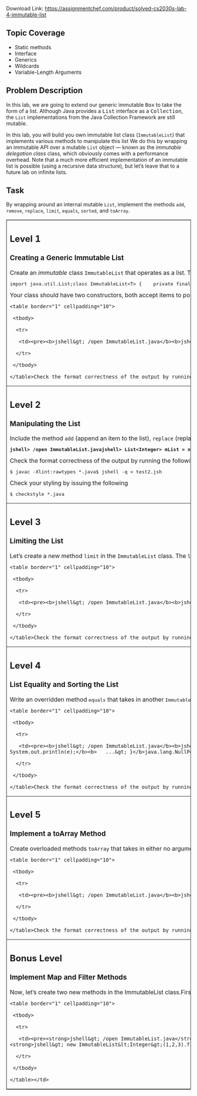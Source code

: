 Download Link: https://assignmentchef.com/product/solved-cs2030s-lab-4-immutable-list
<br>
<h2>Topic Coverage</h2>

<ul>

 <li>Static methods</li>

 <li>Interface</li>

 <li>Generics</li>

 <li>Wildcards</li>

 <li>Variable-Length Arguments</li>

</ul>

<h2>Problem Description</h2>

In this lab, we are going to extend our generic immutable <tt>Box</tt> to take the form of a list. Although Java provides a <tt>List</tt> interface as a <tt>Collection</tt>, the <code>List</code> implementations from the Java Collection Framework are still mutable.

In this lab, you will build you own immutable list class (<code>ImmutableList</code>) that implements various methods to manipulate this list We do this by wrapping an immutable API over a mutable <code>List</code> object — known as the <em>immutable delegation class</em> class, which obviously comes with a performance overhead. Note that a much more efficient implementation of an immutable list is possible (using a recursive data structure), but let’s leave that to a future lab on infinite lists.

<h2>Task</h2>

By wrapping around an internal mutable <code>List</code>, implement the methods <code>add</code>, <code>remove</code>, <code>replace</code>, <code>limit</code>, <code>equals</code>, <code>sorted</code>, and <code>toArray</code>.




<table border="1" cellpadding="10">

 <tbody>

  <tr>

   <td><h2>Level 1</h2><h3>Creating a Generic Immutable List</h3>Create an <i>immutable</i> class <code>ImmutableList</code> that operates as a list. The list should be <em>ordered</em>, i.e., the position of the items in the list matters. Your immutable list should not implement the <code>List</code> interface but should contain a <code>List</code> instead.<pre>import java.util.List;class ImmutableList&lt;T&gt; {    private final List&lt;T&gt; list;}</pre>Your class should have two constructors, both accept items to populate your new immutable list. The first one takes in a generic <code>List</code> containing the items as an argument; the second takes in a sequence of items as <em>variable-length arguments</em> (or varargs). Variable-length arguments allow you to pass an unspecified number of arguments to a method or constructor. You can <a href="https://docs.oracle.com/javase/tutorial/java/javaOO/arguments.html">read up about varargs</a> if you are unfamiliar with this Java feature.Using varargs with generic type parameters could be unsafe. Varargs is a syntactic sugar for an array, which is covariant in Java and potentially unsafe as you have seen in class (recall assigning a <tt>Shape</tt> array variable to reference a <tt>Circle</tt> array, and then storing a <tt>Rectangle</tt> as one of the array elements).To tell the compiler that you know what you are doing is type-safe, when you declare a method that takes in varargs with a generic type parameter, add an annotation <code>@SafeVarargs</code> before the method.Your class should also have an appropriate <code>toString</code> method which prints out the contents of the List.


    <table border="1" cellpadding="10">

     <tbody>

      <tr>

       <td><pre><b>jshell&gt; /open ImmutableList.java</b><b>jshell&gt; new ImmutableList&lt;Integer&gt;(1,2,3)</b>$.. ==&gt; [1, 2, 3]<b>jshell&gt; new ImmutableList&lt;Integer&gt;(Arrays.asList(1,2,3))</b>$.. ==&gt; [1, 2, 3]<b>jshell&gt; new ImmutableList&lt;Integer&gt;(new ArrayList&lt;Integer&gt;(Arrays.asList(1,2,3)))</b>$.. ==&gt; [1, 2, 3]<b>jshell&gt; new ImmutableList&lt;Integer&gt;()</b>$.. ==&gt; []<b>jshell&gt; /exit</b></pre></td>

      </tr>

     </tbody>

    </table>Check the format correctness of the output by running the following on the command line:<pre>$ javac -Xlint:rawtypes *.java$ jshell -q &lt; test1.jsh</pre>The <code>-Xlint:rawtypes</code> flag would warn you if you forget to specify generics and use raw types instead.Check your styling by issuing the following<pre>$ checkstyle *.java</pre></td>

  </tr>

  <tr>

   <td><h2>Level 2</h2><h3>Manipulating the List</h3>Include the method <code>add</code> (append an item to the list), <code>replace</code> (replace all occurences of an item with another), and <code>remove</code> (remove the first occurence of an item) methods. Remember your list has to be immutable. <pre><b>jshell&gt; /open ImmutableList.java</b><b>jshell&gt; List&lt;Integer&gt; mList = new ArrayList&lt;Integer&gt;(Arrays.asList(1,2,3))</b><b>jshell&gt; ImmutableList&lt;Integer&gt; imList = new ImmutableList&lt;Integer&gt;(mList)</b><b>jshell&gt; imList.remove(3)</b>$.. ==&gt; [1, 2]<b>jshell&gt; imList</b>imList ==&gt; [1, 2, 3]<b>jshell&gt; imList.remove(3).add(2)</b>$.. ==&gt; [1, 2, 2]<b>jshell&gt; imList</b>imList ==&gt; [1, 2, 3]<b>jshell&gt; imList.remove(6)</b>$.. ==&gt; [1, 2, 3]<b>jshell&gt; imList.add(1).replace(1,3)</b>$.. ==&gt; [3, 2, 3, 3]<b>jshell&gt; imList.add(1).replace(1,1)</b>$.. ==&gt; [1, 2, 3, 1]<b>jshell&gt; imList.replace(6,3)</b>$.. ==&gt; [1, 2, 3]<b>jshell&gt; mList.set(0,10)</b>$.. ==&gt; 1<b>jshell&gt; mList</b>mList ==&gt; [10, 2, 3]<b>jshell&gt; imList</b>imList ==&gt; [1, 2, 3]<b>jshell&gt; Integer[] array = {1, 2, 3}</b><b>jshell&gt; ImmutableList&lt;Integer&gt; imList = new ImmutableList&lt;Integer&gt;(array)</b><b>jshell&gt; array[0] = 10</b>$.. ==&gt; 10<b>jshell&gt; imList</b>imList ==&gt; [1, 2, 3]<b>jshell&gt; new ImmutableList&lt;Integer&gt;(List.of(4,5,6)).add(7)</b>$.. ==&gt; [4, 5, 6, 7]<b>jshell&gt; ImmutableList&lt;String&gt; stringList = new ImmutableList&lt;String&gt;(Arrays.asList("One","Two","Three"))</b><b>jshell&gt; stringList.add("Four");</b>$.. ==&gt; [One, Two, Three, Four]<b>jshell&gt; stringList</b>stringList ==&gt; [One, Two, Three]<b>jshell&gt; /exit</b></pre>Check the format correctness of the output by running the following on the command line:<pre>$ javac -Xlint:rawtypes *.java$ jshell -q &lt; test2.jsh</pre>Check your styling by issuing the following<pre>$ checkstyle *.java</pre></td>

  </tr>

  <tr>

   <td><h2>Level 3</h2><h3>Limiting the List</h3>Let’s create a new method <code>limit</code> in the <code>ImmutableList</code> class. The <code>limit</code> method takes in a <code>long</code> value and then returns an <code>ImmutableList</code> truncated to the length specified by that <code>long</code> value.Consider the case where you pass in a negative number. In this case, let’s throw an <code>IllegalArgumentException</code> with the exception message “<code>limit size &lt; 0</code>“.It is important to note that, the test cases below <em>catch unchecked exceptions for the purpose of testing only</em>. It is an unusual coding practice to catch unchecked exceptions, as unchecked exceptions are usually caused by bugs or improper use of APIs, and the application usually cannot recover from such exceptions.


    <table border="1" cellpadding="10">

     <tbody>

      <tr>

       <td><pre><b>jshell&gt; /open ImmutableList.java</b><b>jshell&gt; new ImmutableList&lt;Integer&gt;(1,2,3).limit(1)</b>$.. ==&gt; [1]<b>jshell&gt; new ImmutableList&lt;Integer&gt;(1,2,3).limit(10)</b>$.. ==&gt; [1, 2, 3]<b>jshell&gt; ImmutableList&lt;Integer&gt; list = new ImmutableList&lt;Integer&gt;(1,2,3)</b><b>jshell&gt; list.limit(0)</b>$.. ==&gt; []<b>jshell&gt; list</b>list ==&gt; [1, 2, 3]<b>jshell&gt; list = list.limit(0)</b><b>jshell&gt; try {</b><b>   ...&gt; new ImmutableList&lt;Integer&gt;(1,2,3).limit(-1);</b><b>   ...&gt; } catch (IllegalArgumentException e) {</b><b>   ...&gt; System.out.println(e);</b><b>   ...&gt; }</b>java.lang.IllegalArgumentException: limit size &lt; 0<b>jshell&gt; /exit</b></pre></td>

      </tr>

     </tbody>

    </table>Check the format correctness of the output by running the following on the command line:<pre>$ javac -Xlint:rawtypes *.java$ jshell -q &lt; test3.jsh</pre>Check your styling by issuing the following<pre>$ checkstyle *.java</pre></td>

  </tr>

  <tr>

   <td><h2>Level 4</h2><h3>List Equality and Sorting the List</h3>Write an overridden method <tt>equals</tt> that takes in another <tt>ImmutableList</tt> and checks for equality. Two immutable lists are the same if they contain the same elements (as determined by each element’s <tt>equals</tt> method).We would also like to sort the list using an arbitrary <code>Comparator</code>. Let’s create a <code>sorted</code> method that takes in a <code>Comparator</code> and returns the <code>ImmutableList</code> as sorted by this <code>Comparator</code>. What if a <code>null</code> value is passed as a <code>Comparator</code>? To preempt such <i>irresponsible</i> actions, let’s throw a <code>NullPointerException</code> with the exception message “<code>Comparator is null</code>“.


    <table border="1" cellpadding="10">

     <tbody>

      <tr>

       <td><pre><b>jshell&gt; /open ImmutableList.java</b><b>jshell&gt; </b><b>jshell&gt; ImmutableList&lt;Integer&gt; list = new ImmutableList&lt;Integer&gt;(1,2,3)</b><b>jshell&gt; list.equals(list)</b>$.. ==&gt; true<b>jshell&gt; list.equals(Arrays.asList(1,2,3))</b>$.. ==&gt; false<b>jshell&gt; list.equals(new ImmutableList&lt;Integer&gt;(1,2,3))</b>$.. ==&gt; true<b>jshell&gt; list.equals(new ImmutableList&lt;Integer&gt;(1,2))</b>$.. ==&gt; false<b>jshell&gt; list.equals(new ImmutableList&lt;Integer&gt;(1,2,3,3))</b>$.. ==&gt; false<b>jshell&gt; list.equals(new ImmutableList&lt;Integer&gt;(3,2,1))</b>$.. ==&gt; false<b>jshell&gt; list.sorted(new Comparator&lt;Integer&gt;() {</b><b>   ...&gt;     public int compare(Integer i1, Integer i2) {</b><b>   ...&gt;         return i2 - i1;</b><b>   ...&gt;     }})</b>$.. ==&gt; [3, 2, 1]<b>jshell&gt; list</b>list ==&gt; [1, 2, 3]<b>jshell&gt; try {</b><b>   ...&gt;   new ImmutableList&lt;Integer&gt;(1,2,3).sorted(null);</b><b>   ...&gt; } catch (NullPointerException e) {</b><b>   ...&gt;   System.out.println(e);</b><b>   ...&gt; }</b>java.lang.NullPointerException: Comparator is null<b>jshell&gt; /exit</b></pre></td>

      </tr>

     </tbody>

    </table>Check the format correctness of the output by running the following on the command line:<pre>$ javac -Xlint:rawtypes *.java$ jshell -q &lt; test4.jsh</pre>Check your styling by issuing the following<pre>$ checkstyle *.java</pre></td>

  </tr>

  <tr>

   <td><h2>Level 5</h2><h3>Implement a toArray Method</h3>Create overloaded methods <code>toArray</code> that takes in either no argument, or an array as an argument. The <code>toArray</code> method without argument will return the items in the list as an array of type <code>Object[]</code>. The <code>toArray</code> method with an array as an argument is a <strong><em>generic method</em></strong> that will return the items in the list in an array <em>of the same type</em> as the argument. The behavior of <code>toArray</code> of your list is similar to that of <code>toArray</code> of <code>List</code>, with the only difference being the error message associated with the exception thrown.When an array of the wrong type is being passed into the ImmutableList, an <code>ArrayStoreException</code> exception is thrown with the exception message “<code>Cannot add element to array as it is the wrong type</code>“.As for passing a <code>null</code> argument? Once again, we throw a <code>NullPointerException</code> with the exception message “<code>Input array cannot be null</code>“.


    <table border="1" cellpadding="10">

     <tbody>

      <tr>

       <td><pre><b>jshell&gt; /open ImmutableList.java</b><b>jshell&gt; new ImmutableList&lt;Integer&gt;(1,2,3).toArray()</b>$.. ==&gt; Object[3] { 1, 2, 3 }<b>jshell&gt; new ImmutableList&lt;Integer&gt;().toArray()</b>$.. ==&gt; Object[0] {  }<b>jshell&gt; Integer[] integers = new ImmutableList&lt;Integer&gt;(1,2,3).toArray(new Integer[0])</b><b>jshell&gt; integers</b>integers ==&gt; Integer[3] { 1, 2, 3 }<b>jshell&gt; try {</b><b>   ...&gt;   new ImmutableList&lt;Integer&gt;(1,2,3).toArray(new String[0]);</b><b>   ...&gt; } catch (ArrayStoreException e) {</b><b>   ...&gt;   System.out.println(e);</b><b>   ...&gt; }</b>java.lang.ArrayStoreException: Cannot add element to array as it is the wrong type<b>jshell&gt; try {</b><b>   ...&gt;   new ImmutableList&lt;Integer&gt;(1,2,3).toArray(null);</b><b>   ...&gt; } catch (NullPointerException e) {</b><b>   ...&gt;   System.out.println(e);</b><b>   ...&gt; }</b>java.lang.NullPointerException: Input array cannot be null<b>jshell&gt; /exit</b></pre></td>

      </tr>

     </tbody>

    </table>Check the format correctness of the output by running the following on the command line:<pre>$ javac -Xlint:rawtypes *.java$ jshell -q &lt; test5.jsh</pre>Check your styling by issuing the following<pre>$ checkstyle *.java</pre></td>

  </tr>

  <tr>

   <td><h2>Bonus Level</h2><h3>Implement Map and Filter Methods</h3>Now, let’s create two new methods in the ImmutableList class.First, the <code>filter</code> method. The <code>filter</code> method will return an <code>ImmutableList</code> with elements based on a <code>Predicate</code> you pass to it. Remember that <code>Predicate</code> is a generic functional interface, and therefore it has one method to implement: <code>test</code>.Next, implement the <code>map</code> method. The <code>map</code> method will return an <code>ImmutableList</code> in which all elements are transformed based on a <code>Function</code> you pass to it. Again, <code>Function</code> is a generic functional interface, and therefore it has one method to implement: <code>apply</code>. Remember that the input type may not be the same as the output type: consider a mapping from <code>String</code> to <code>Integer</code> using the <code>length()</code> method.Try passing your own <code>Predicate</code>s and <code>Function</code>s to these methods! We use lambda expressions in the following test cases below. You are encouraged to <a href="https://docs.oracle.com/javase/tutorial/java/javaOO/lambdaexpressions.html" target="_blank" rel="noopener">read more about lambda expressions</a> as you will be using them extensively for the rest of the semester.


    <table border="1" cellpadding="10">

     <tbody>

      <tr>

       <td><pre><strong>jshell&gt; /open ImmutableList.java</strong><strong>jshell&gt; new ImmutableList&lt;Integer&gt;(1,2,3).filter(x -&gt; x % 2 == 0)</strong>$.. ==&gt; [2]<strong>jshell&gt; new ImmutableList&lt;String&gt;("one", "two", "three").filter(x -&gt; x.hashCode()%10 &gt; 5)</strong>$.. ==&gt; [two, three]<strong>jshell&gt; Predicate&lt;Object&gt; p = x -&gt; x.hashCode()%10 == 0</strong><strong>jshell&gt; new ImmutableList&lt;String&gt;("one", "two", "three").filter(p)</strong>$.. ==&gt; []<strong>jshell&gt; ImmutableList&lt;Integer&gt; list = new ImmutableList&lt;String&gt;("one", "two", "three").map(x -&gt; x.length())</strong><strong>jshell&gt; /var list</strong>|    ImmutableList&lt;Integer&gt; list = [3, 3, 5]<strong>jshell&gt; Function&lt;Object,Integer&gt; f = x -&gt; x.hashCode()</strong><strong>jshell&gt; ImmutableList&lt;Number&gt; list = new ImmutableList&lt;String&gt;("one", "two", "three").map(f)</strong><strong>jshell&gt; /var list</strong>|    ImmutableList&lt;Number&gt; list = [110182, 115276, 110339486]<strong>jshell&gt; new ImmutableList&lt;Integer&gt;(1,2,3).filter(x -&gt; x &gt; 3).map(x -&gt; x + 1)</strong>$.. ==&gt; []<strong>jshell&gt; new ImmutableList&lt;Integer&gt;(1,2,3).filter(x -&gt; x &gt; 2).map(x -&gt; x + 1)</strong>$.. ==&gt; [4]<strong>jshell&gt; new ImmutableList&lt;Integer&gt;(1,2,3).map(x -&gt; x + 1).filter(x -&gt; x &gt; 2)</strong>$.. ==&gt; [3, 4]<strong>jshell&gt; new ImmutableList&lt;String&gt;().filter(s -&gt; s.endsWith("s"))</strong>$.. ==&gt; []<strong>jshell&gt; new ImmutableList&lt;String&gt;().map(s -&gt; s.endsWith("s"))</strong>$.. ==&gt; []<strong>jshell&gt; /exit</strong></pre></td>

      </tr>

     </tbody>

    </table></td>

  </tr>

 </tbody>

</table>